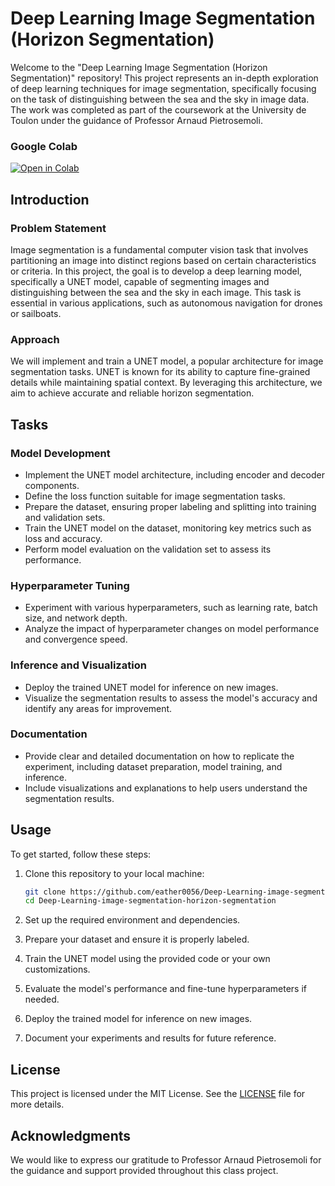 # Deep Learning Image Segmentation (Horizon Segmentation)

Welcome to the "Deep Learning Image Segmentation (Horizon Segmentation)" repository! This project represents an in-depth exploration of deep learning techniques for image segmentation, specifically focusing on the task of distinguishing between the sea and the sky in image data. The work was completed as part of the coursework at the University de Toulon under the guidance of Professor Arnaud Pietrosemoli.
### Google Colab
[![Open in Colab](https://colab.research.google.com/assets/colab-badge.svg)](https://colab.research.google.com/drive/1nlb0lmy1Vjp-j6qzvD82GZkLJK4pGjr8#scrollTo=vDJuDBXqPxsB)

## Introduction

### Problem Statement
Image segmentation is a fundamental computer vision task that involves partitioning an image into distinct regions based on certain characteristics or criteria. In this project, the goal is to develop a deep learning model, specifically a UNET model, capable of segmenting images and distinguishing between the sea and the sky in each image. This task is essential in various applications, such as autonomous navigation for drones or sailboats.

### Approach
We will implement and train a UNET model, a popular architecture for image segmentation tasks. UNET is known for its ability to capture fine-grained details while maintaining spatial context. By leveraging this architecture, we aim to achieve accurate and reliable horizon segmentation.

## Tasks

### Model Development
- Implement the UNET model architecture, including encoder and decoder components.
- Define the loss function suitable for image segmentation tasks.
- Prepare the dataset, ensuring proper labeling and splitting into training and validation sets.
- Train the UNET model on the dataset, monitoring key metrics such as loss and accuracy.
- Perform model evaluation on the validation set to assess its performance.

### Hyperparameter Tuning
- Experiment with various hyperparameters, such as learning rate, batch size, and network depth.
- Analyze the impact of hyperparameter changes on model performance and convergence speed.

### Inference and Visualization
- Deploy the trained UNET model for inference on new images.
- Visualize the segmentation results to assess the model's accuracy and identify any areas for improvement.

### Documentation
- Provide clear and detailed documentation on how to replicate the experiment, including dataset preparation, model training, and inference.
- Include visualizations and explanations to help users understand the segmentation results.

## Usage

To get started, follow these steps:

1. Clone this repository to your local machine:

   ```bash
   git clone https://github.com/eather0056/Deep-Learning-image-segmentation-horizon-segmentation.git
   cd Deep-Learning-image-segmentation-horizon-segmentation
   ```

2. Set up the required environment and dependencies.

3. Prepare your dataset and ensure it is properly labeled.

4. Train the UNET model using the provided code or your own customizations.

5. Evaluate the model's performance and fine-tune hyperparameters if needed.

6. Deploy the trained model for inference on new images.

7. Document your experiments and results for future reference.


## License

This project is licensed under the MIT License. See the [LICENSE](LICENSE) file for more details.

## Acknowledgments

We would like to express our gratitude to Professor Arnaud Pietrosemoli for the guidance and support provided throughout this class project.
